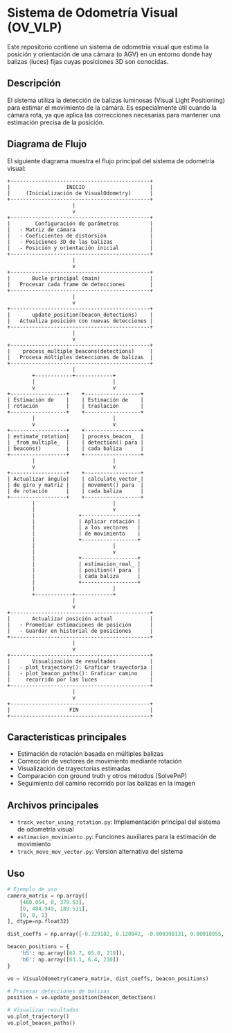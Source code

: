 # Sistema de Odometría Visual (OV_VLP)

Este repositorio contiene un sistema de odometría visual que estima la posición y orientación de una cámara (o AGV) en un entorno donde hay balizas (luces) fijas cuyas posiciones 3D son conocidas.

## Descripción

El sistema utiliza la detección de balizas luminosas (Visual Light Positioning) para estimar el movimiento de la cámara. Es especialmente útil cuando la cámara rota, ya que aplica las correcciones necesarias para mantener una estimación precisa de la posición.

## Diagrama de Flujo

El siguiente diagrama muestra el flujo principal del sistema de odometría visual:

```
+---------------------------------------------+
|                  INICIO                     |
|     (Inicialización de VisualOdometry)      |
+---------------------------------------------+
                     |
                     v
+---------------------------------------------+
|        Configuración de parámetros          |
|   - Matriz de cámara                        |
|   - Coeficientes de distorsión              |
|   - Posiciones 3D de las balizas            |
|   - Posición y orientación inicial          |
+---------------------------------------------+
                     |
                     v
+---------------------------------------------+
|       Bucle principal (main)                |
|   Procesar cada frame de detecciones        |
+---------------------------------------------+
                     |
                     v
+---------------------------------------------+
|       update_position(beacon_detections)    |
|   Actualiza posición con nuevas detecciones |
+---------------------------------------------+
                     |
                     v
+---------------------------------------------+
|    process_multiple_beacons(detections)     |
|   Procesa múltiples detecciones de balizas  |
+---------------------------------------------+
                     |
        +------------+------------+
        |                         |
        v                         v
+------------------+    +------------------+
| Estimación de    |    | Estimación de    |
| rotación         |    | traslación       |
+------------------+    +------------------+
        |                         |
        v                         v
+------------------+    +------------------+
| estimate_rotation|    | process_beacon_  |
| _from_multiple_  |    | detection() para |
| beacons()        |    | cada baliza      |
+------------------+    +------------------+
        |                         |
        v                         v
+------------------+    +------------------+
| Actualizar ángulo|    | calculate_vector_|
| de giro y matriz |    | movement() para  |
| de rotación      |    | cada baliza      |
+------------------+    +------------------+
        |                         |
        |                         v
        |              +------------------+
        |              | Aplicar rotación |
        |              | a los vectores   |
        |              | de movimiento    |
        |              +------------------+
        |                         |
        |                         v
        |              +------------------+
        |              | estimacion_real_ |
        |              | position() para  |
        |              | cada baliza      |
        |              +------------------+
        |                         |
        +------------+------------+
                     |
                     v
+---------------------------------------------+
|       Actualizar posición actual            |
|   - Promediar estimaciones de posición      |
|   - Guardar en historial de posiciones      |
+---------------------------------------------+
                     |
                     v
+---------------------------------------------+
|       Visualización de resultados           |
|   - plot_trajectory(): Graficar trayectoria |
|   - plot_beacon_paths(): Graficar camino    |
|     recorrido por las luces                 |
+---------------------------------------------+
                     |
                     v
+---------------------------------------------+
|                   FIN                       |
+---------------------------------------------+
```

## Características principales

- Estimación de rotación basada en múltiples balizas
- Corrección de vectores de movimiento mediante rotación
- Visualización de trayectorias estimadas
- Comparación con ground truth y otros métodos (SolvePnP)
- Seguimiento del camino recorrido por las balizas en la imagen

## Archivos principales

- `track_vector_using_rotation.py`: Implementación principal del sistema de odometría visual
- `estimacion_movimiento.py`: Funciones auxiliares para la estimación de movimiento
- `track_move_mov_vector.py`: Versión alternativa del sistema

## Uso

```python
# Ejemplo de uso
camera_matrix = np.array([
    [480.054, 0, 378.63],
    [0, 484.949, 189.531],
    [0, 0, 1]
], dtype=np.float32)

dist_coeffs = np.array([-0.329182, 0.120842, -0.000398131, 0.00018955, -0.021247], dtype=np.float32)

beacon_positions = {
    'b5': np.array([62.7, 65.0, 210]),
    'b6': np.array([63.1, 6.4, 210])
}

vo = VisualOdometry(camera_matrix, dist_coeffs, beacon_positions)

# Procesar detecciones de balizas
position = vo.update_position(beacon_detections)

# Visualizar resultados
vo.plot_trajectory()
vo.plot_beacon_paths()
``` 